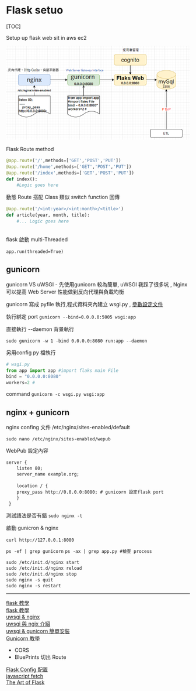 

# Flask setuo

[TOC]

Setup up flask web sit in aws ec2 <br>

![架構](img/flask_gunicorn_nginx.png)<p>

Flask Route method

```python
@app.route('/',methods=['GET','POST','PUT'])
@app.route('/home',methods=['GET','POST','PUT'])
@app.route('/index',methods=['GET','POST','PUT'])
def index():
	#Logic goes here
```

動態 Route 搭配 Class 類似 switch function 回傳

```python
@app.route('/<int:year>/<int:month>/<title>')
def article(year, month, title):
    #... Logic goes here
    
```

flask 啟動 multi-Threaded

`app.run(threaded=True)`

## gunicorn 

gunicorn VS uWSGI  - 先使用gunicorn  較為簡單, uWSGI  我踩了很多坑 , Nginx 可以提高 Web Server 性能做到反向代理與負載均衡

gunicorn 寫成 pyfile 執行,程式資料夾內建立 wsgi.py , [參數設定文件](https://docs.gunicorn.org/en/latest/settings.html#settings)

執行綁定 port `gunicorn --bind=0.0.0.0:5005 wsgi:app`

直接執行 --daemon 背景執行

```
sudo gunicorn -w 1 -bind 0.0.0.0:8080 run:app --daemon
```

另用config py 檔執行
```python
# wsgi.py
from app import app #import flaks main File
bind = "0.0.0.0:8080"
workers=2 #
```
command  `gunicorn -c wsgi.py wsgi:app`



## nginx + gunicorn

nginx confing 文件 /etc/nginx/sites-enabled/default 

```text
sudo nano /etc/nginx/sites-enabled/wepub
```

WebPub 設定內容 

```text
server {
    listen 80;
    server_name example.org;

    location / {
    proxy_pass http://0.0.0.0:8080; # gunicorn 設定flask port
    }
 }
```

測試語法是否有錯 `sudo nginx -t` 

 啟動 gunicron & nginx

`curl http://127.0.0.1:8080` 

`ps -ef | grep gunicorn`
`ps -ax | grep app.py #檢查 process`

```
sudo /etc/init.d/nginx start
sudo /etc/init.d/nginx reload
sudo /etc/init.d/nginx stop 
sudo nginx -s quit
sudo nginx -s restart
```

------

[flask 教學](https://hackmd.io/@shaoeChen/HJiZtEngG/https%3A%2F%2Fhackmd.io%2Fs%2FSJmhFpXmf)<br>[flask 教學](https://www.maxlist.xyz/?s=flask)<br>[uwsgi & nginx](https://www.maxlist.xyz/2020/06/17/flask-nginx-uwsgi-on-gcp/)<br>[uwsgi 與 ngix 介紹](https://www.maxlist.xyz/2020/05/06/flask-wsgi-nginx/)<br>[uwsgi & gunicorn 簡單安裝](https://zhuanlan.zhihu.com/p/50857407)<br>[Gunicorn 教學](https://andy6804tw.github.io/2020/04/10/gcp-gunicorn/#2-%E9%87%8D%E6%96%B0%E5%95%9F%E5%8B%95vm)

* CORS
* BluePrints 切出 Route

[Flask  Config 配置](https://spacewander.github.io/explore-flask-zh/5-configuration.html)<br>[javascript fetch](https://developer.mozilla.org/zh-TW/docs/Web/API/Fetch_API/Using_Fetch)<br>[The Art of Flask](https://hackersandslackers.com/flask-routes/)<br>

